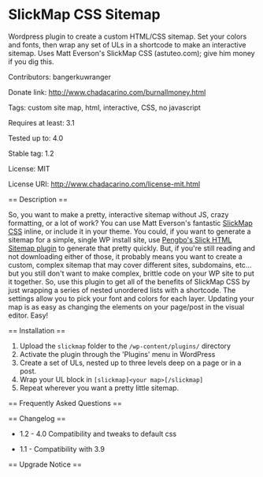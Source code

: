 SlickMap CSS Sitemap
====================

Wordpress plugin to create a custom HTML/CSS sitemap. Set your colors and fonts, then wrap any set of ULs in a shortcode to make an interactive sitemap. Uses Matt Everson's SlickMap CSS (astuteo.com); give him money if you dig this. 


Contributors: bangerkuwranger

Donate link: http://www.chadacarino.com/burnallmoney.html

Tags: custom site map, html, interactive, CSS, no javascript

Requires at least: 3.1

Tested up to: 4.0

Stable tag: 1.2

License: MIT

License URI: http://www.chadacarino.com/license-mit.html

== Description ==

So, you want to make a pretty, interactive sitemap without JS, crazy formatting, or a lot of work? You can use Matt Everson's fantastic [SlickMap CSS](http://astuteo.com/slickmap/) inline, or include it in your theme. You could, if you want to generate a sitemap for a simple, single WP install site, use [Pengbo's Slick HTML Sitemap plugin](http://pengbos.com/blog/slick-html-sitemap) to generate that pretty quickly. But, if you're still reading and not downloading either of those, it probably means you want to create a custom, complex sitemap that may cover different sites, subdomains, etc... but you still don't want to make complex, brittle code on your WP site to put it together. So, use this plugin to get all of the benefits of SlickMap CSS by just wrapping a series of nested unordered lists with a shortcode. The settings allow you to pick your font and colors for each layer. Updating your map is as easy as changing the elements on your page/post in the visual editor. Easy!

== Installation ==

1. Upload the `slickmap` folder to the `/wp-content/plugins/` directory
2. Activate the plugin through the 'Plugins' menu in WordPress
3. Create a set of ULs, nested up to three levels deep on a page or in a post.
4. Wrap your UL block in `[slickmap]<your map>[/slickmap]`
5. Repeat wherever you want a pretty little sitemap.

== Frequently Asked Questions ==



== Changelog ==

* 1.2 - 4.0 Compatibility and tweaks to default css

* 1.1 - Compatibility with 3.9


== Upgrade Notice ==
